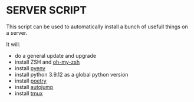 # SERVER SCRIPT
This script can be used to automatically install a bunch of usefull things on a server.

It will:
- do a general update and upgrade
- install ZSH and [oh-my-zsh ](https://github.com/ohmyzsh/ohmyzsh)
- install [pyenv](https://github.com/pyenv/pyenv)
- install python 3.9.12 as a global python version
- install [poetry](https://python-poetry.org)
- install [autojump](https://github.com/wting/autojump)
- install [tmux](https://github.com/tmux/tmux/wiki)

